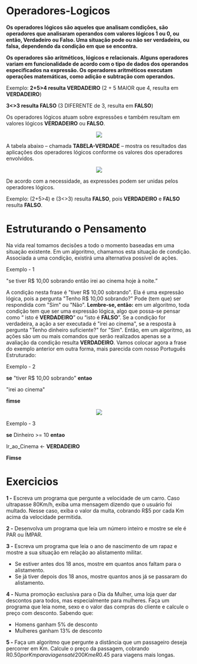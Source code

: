 # Operadores-Logicos

**Os operadores lógicos são aqueles que analisam condições, são operadores que analisaram operandos 
com valores lógicos 1 ou 0, ou então, Verdadeiro ou Falso. Uma situação pode ou não ser verdadeira, 
ou falsa, dependendo da condição em que se encontra.**

**Os operadores são aritméticos, lógicos e relacionais. Alguns operadores variam em funcionalidade 
de acordo com o tipo de dados dos operandos especificados na expressão. 
Os operadores aritméticos executam operações matemáticas, como adição e subtração com operandos.**

Exemplo:
**2+5>4 resulta VERDADEIRO** (2 + 5 MAIOR que 4, resulta em **VERDADEIRO**)

**3<>3 resulta FALSO** (3 DIFERENTE de 3, resulta em **FALSO**)

Os operadores lógicos atuam sobre expressões e também resultam em valores lógicos 
**VERDADEIRO** ou **FALSO**.

<div align="center">
<img src="https://user-images.githubusercontent.com/100056877/204165691-456dd516-9217-4934-b2a6-1e413d4689b7.png"/>
 </div>

A tabela abaixo – chamada **TABELA-VERDADE** – mostra os resultados das aplicações dos 
operadores lógicos conforme os valores dos operadores envolvidos.

<div align="center">
<img src="https://user-images.githubusercontent.com/100056877/204165797-edee38c6-525e-4ccb-bae7-b091519f761f.png"/>
 </div>

De acordo com a necessidade, as expressões podem ser unidas pelos operadores lógicos. 

Exemplo: 
(2+5>4) e (3<>3) resulta **FALSO**, pois **VERDADEIRO** e **FALSO** resulta **FALSO**.

# Estruturando o Pensamento

Na vida real tomamos decisões a todo o momento baseadas em uma situação existente. 
Em um algoritmo, chamamos esta situação de condição. Associada a uma condição, existirá 
uma alternativa possível de ações.

Exemplo - 1 
 
 "se tiver R$ 10,00 sobrando então irei ao cinema hoje à noite.”

A condição nesta frase é "tiver R$ 10,00 sobrando". Ela é uma expressão lógica, pois a 
pergunta "Tenho R$ 10,00 sobrando?" Pode (tem que) ser respondida com "Sim" ou "Não". 
**Lembre-se, então:** em um algoritmo, toda condição tem que ser uma expressão lógica, algo 
que possa-se pensar como “ isto é **VERDADEIRO**” ou “isto é **FALSO**”. Se a condição for 
verdadeira, a ação a ser executada é "irei ao cinema", se a resposta à pergunta "Tenho 
dinheiro suficiente?" for "Sim". Então, em um algoritmo, as ações são um ou mais comandos 
que serão realizados apenas se a avaliação da condição resulta **VERDADEIRO**. 
Vamos colocar agora a frase do exemplo anterior em outra forma, mais parecida com 
nosso Português Estruturado: 

Exemplo - 2 

**se** "tiver R$ 10,00 sobrando" **entao** 
 
 "irei ao cinema" 

**fimse** 

<div align="center">
<img src="https://user-images.githubusercontent.com/100056877/204166325-234e4617-7a39-44fe-a4cd-7e3093623eca.png"/>
 </div>

Exemplo - 3 

**se** Dinheiro >= 10 **entao** 

Ir_ao_Cinema <- **VERDADEIRO** 

**Fimse**


# Exercicios

**1 -** Escreva um programa que pergunte a velocidade de um carro. Caso ultrapasse 
80Km/h, exiba uma mensagem dizendo que o usuário foi multado. Nesse caso, exiba 
o valor da multa, cobrando R$5 por cada Km acima da velocidade permitida.


**2 -** Desenvolva um programa que leia um número inteiro e mostre se ele é PAR ou 
ÍMPAR.


**3 -** Escreva um programa que leia o ano de nascimento de um rapaz e mostre a sua 
situação em relação ao alistamento militar.
 - Se estiver antes dos 18 anos, mostre em quantos anos faltam para o 
alistamento.
 - Se já tiver depois dos 18 anos, mostre quantos anos já se passaram do 
alistamento.


**4 -** Numa promoção exclusiva para o Dia da Mulher, uma loja quer dar descontos 
para todos, mas especialmente para mulheres. Faça um programa que leia nome, 
sexo e o valor das compras do cliente e calcule o preço com desconto. Sabendo 
que:
 - Homens ganham 5% de desconto
 - Mulheres ganham 13% de desconto


**5 -** Faça um algoritmo que pergunte a distância que um passageiro deseja 
percorrer em Km. Calcule o preço da passagem, cobrando R$0.50 por Km para 
viagens até 200Km e R$0.45 para viagens mais longas.
